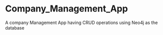 # Company_Management_App
A company Management App having CRUD operations using Neo4j as the database
